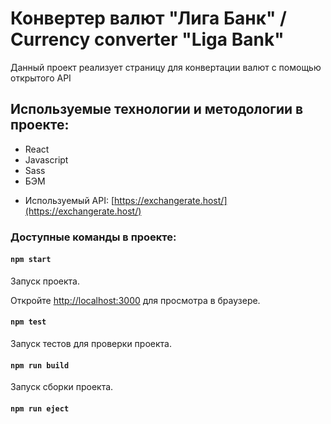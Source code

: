 # Конвертер валют "Лига Банк" / Currency converter "Liga Bank"

Данный проект реализует страницу для конвертации валют с помощью открытого API

## Используемые технологии и методологии в проекте:

* React
* Javascript
* Sass
* БЭМ

- Используемый API: [https://exchangerate.host/](https://exchangerate.host/)

### Доступные команды в проекте:

#### `npm start`

Запуск проекта.

Откройте [http://localhost:3000](http://localhost:3000) для просмотра в браузере.

#### `npm test`

Запуск тестов для проверки проекта.

#### `npm run build`

Запуск сборки проекта.

#### `npm run eject`
